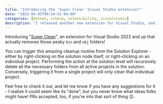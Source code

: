 ```yaml
---
title: "Introducing the 'Super Clean' Visual Studio extension!"
date: "2023-04-03T09:54:52-04:00"
categories: [dotnet, csharp, extensibility, visualstudio]
description: "I released another new extension for Visual Studio, and I want you to know about it!"
---
```


Introducing "[Super Clean](https://marketplace.visualstudio.com/items?itemName=coding-with-calvin.super-clean)", an extension for Visual Studio 2022 and up that actually removes those pesky `bin` and `obj` folders!

You can trigger this amazing cleanup routine from the Solution Explorer - either by right-clicking on the solution node itself, or right-clicking on an individual project. Performing the action at the solution level will recursively delete all the necessary folders from all active projects in the solution. Conversely, triggering it from a single project will only clean that individual project.

Feel free to check it out, and let me know if you have any suggestions for it - I realize it could seem like its "done", but you never know what ideas folks might have! PRs accepted, too, if you're into that sort of thing 😉.

